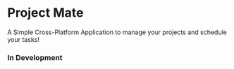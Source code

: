 # Project Mate

A Simple Cross-Platform Application to manage your projects and schedule your tasks!

### In Development